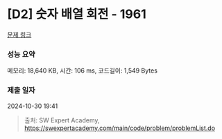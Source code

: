 # [D2] 숫자 배열 회전 - 1961 

[문제 링크](https://swexpertacademy.com/main/code/problem/problemDetail.do?contestProbId=AV5Pq-OKAVYDFAUq) 

### 성능 요약

메모리: 18,640 KB, 시간: 106 ms, 코드길이: 1,549 Bytes

### 제출 일자

2024-10-30 19:41



> 출처: SW Expert Academy, https://swexpertacademy.com/main/code/problem/problemList.do